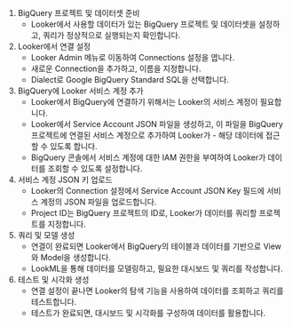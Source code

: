 1. BigQuery 프로젝트 및 데이터셋 준비
    - Looker에서 사용할 데이터가 있는 BigQuery 프로젝트 및 데이터셋을 설정하고, 쿼리가 정상적으로 실행되는지 확인합니다.
2. Looker에서 연결 설정
    - Looker Admin 메뉴로 이동하여 Connections 설정을 엽니다.
    - 새로운 Connection을 추가하고, 이름을 지정합니다.
    - Dialect로 Google BigQuery Standard SQL을 선택합니다.
3. BigQuery에 Looker 서비스 계정 추가
    - Looker에서 BigQuery에 연결하기 위해서는 Looker의 서비스 계정이 필요합니다.
    - Looker에서 Service Account JSON 파일을 생성하고, 이 파일을 BigQuery 프로젝트에 연결된 서비스 계정으로 추가하여 Looker가 - 해당 데이터에 접근할 수 있도록 합니다.
    - BigQuery 콘솔에서 서비스 계정에 대한 IAM 권한을 부여하여 Looker가 데이터를 조회할 수 있도록 설정합니다.
4. 서비스 계정 JSON 키 업로드
    - Looker의 Connection 설정에서 Service Account JSON Key 필드에 서비스 계정의 JSON 파일을 업로드합니다.
    - Project ID는 BigQuery 프로젝트의 ID로, Looker가 데이터를 쿼리할 프로젝트를 지정합니다.
5. 쿼리 및 모델 생성
    - 연결이 완료되면 Looker에서 BigQuery의 테이블과 데이터를 기반으로 View와 Model을 생성합니다.
    - LookML을 통해 데이터를 모델링하고, 필요한 대시보드 및 쿼리를 작성합니다.
6. 테스트 및 시각화 생성
    - 연결 설정이 끝나면 Looker의 탐색 기능을 사용하여 데이터를 조회하고 쿼리를 테스트합니다.
    - 테스트가 완료되면, 대시보드 및 시각화를 구성하여 데이터를 활용합니다.